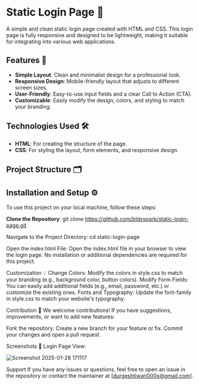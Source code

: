 # Static Login Page 🔑

A simple and clean static login page created with HTML and CSS. This login page is fully responsive and designed to be lightweight, making it suitable for integrating into various web applications.

## Features 🚀

- **Simple Layout**: Clean and minimalist design for a professional look.
- **Responsive Design**: Mobile-friendly layout that adjusts to different screen sizes.
- **User-Friendly**: Easy-to-use input fields and a clear Call to Action (CTA).
- **Customizable**: Easily modify the design, colors, and styling to match your branding.

## Technologies Used 🛠️

- **HTML**: For creating the structure of the page.
- **CSS**: For styling the layout, form elements, and responsive design.

## Project Structure 🗂️


## Installation and Setup ⚙️

To use this project on your local machine, follow these steps:

 **Clone the Repository**:
   git clone https://github.com/bldxspark/static-login-page.git
   
Navigate to the Project Directory:
cd static-login-page

Open the index.html File:
Open the index.html file in your browser to view the login page.
No installation or additional dependencies are required for this project.

Customization 💡
Change Colors: Modify the colors in style.css to match your branding (e.g., background color, button colors).
Modify Form Fields: You can easily add additional fields (e.g., email, password, etc.) or customize the existing ones.
Fonts and Typography: Update the font-family in style.css to match your website's typography.

Contribution 🤝
We welcome contributions! If you have suggestions, improvements, or want to add new features:

Fork the repository.
Create a new branch for your feature or fix.
Commit your changes and open a pull request.

Screenshots 📸
Login Page View:

![Screenshot 2025-01-28 171117](https://github.com/user-attachments/assets/fb1a7ad0-f7d7-4fa5-b1f6-a3057333cd97)


Support
If you have any issues or questions, feel free to open an issue in the repository or contact the maintainer at [durgeshtiwari000x@gmail.com].

